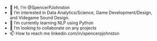 - 👋 Hi, I’m @SpencerPJohnston
- 👀 I’m interested in Data Analytics/Science, Game Development/Design, and Videgame Sound Design.
- 🌱 I’m currently learning NLP using Python 
- 💞️ I’m looking to collaborate on any projects
- 📫 How to reach me linkedin.com/in/spencerpjohnston

<!---
SpencerPJohnston/SpencerPJohnston is a ✨ special ✨ repository because its `README.md` (this file) appears on your GitHub profile.
You can click the Preview link to take a look at your changes.
--->
